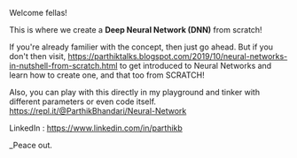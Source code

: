 Welcome fellas!

This is where we create a <b>Deep Neural Network (DNN)</b> from scratch!


If you're already familier with the concept, then just go ahead. But if you don't then visit,
https://parthiktalks.blogspot.com/2019/10/neural-networks-in-nutshell-from-scratch.html
to get introduced to Neural Networks and learn how to create one, and that too from SCRATCH!


Also, you can play with this directly in my playground and tinker with different parameters or even code itself.
https://repl.it/@ParthikBhandari/Neural-Network

LinkedIn : https://www.linkedin.com/in/parthikb

_Peace out.
